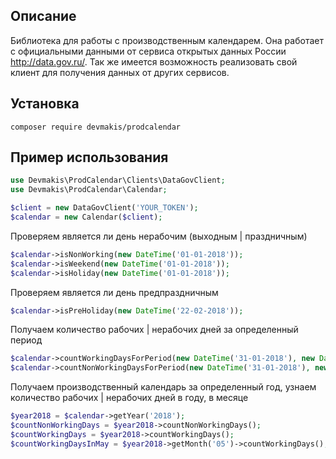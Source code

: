 ## Описание

Библиотека для работы с производственным календарем.
Она работает с официальными данными от сервиса открытых данных России http://data.gov.ru/. 
Так же имеется возможность реализовать свой клиент для получения данных от других сервисов.

## Установка

`composer require devmakis/prodcalendar`

## Пример использования

```php
use Devmakis\ProdCalendar\Clients\DataGovClient;
use Devmakis\ProdCalendar\Calendar;

$client = new DataGovClient('YOUR_TOKEN');
$calendar = new Calendar($client);
```

Проверяем является ли день нерабочим (выходным | праздничным)

```php
$calendar->isNonWorking(new DateTime('01-01-2018'));
$calendar->isWeekend(new DateTime('01-01-2018'));
$calendar->isHoliday(new DateTime('01-01-2018'));
```

Проверяем является ли день предпраздничным

```php
$calendar->isPreHoliday(new DateTime('22-02-2018'));
```

Получаем количество рабочих | нерабочих дней за определенный период

```php
$calendar->countWorkingDaysForPeriod(new DateTime('31-01-2018'), new DateTime('08-05-2018'));
$calendar->countNonWorkingDaysForPeriod(new DateTime('31-01-2018'), new DateTime('08-05-2018'));
```

Получаем производственный календарь за определенный год, узнаем количество рабочих | нерабочих дней в году, в месяце

```php
$year2018 = $calendar->getYear('2018');
$countNonWorkingDays = $year2018->countNonWorkingDays();
$countWorkingDays = $year2018->countWorkingDays();
$countWorkingDaysInMay = $year2018->getMonth('05')->countWorkingDays();
```
